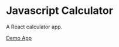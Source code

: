 # Javascript Calculator

A React calculator app.

[Demo App](https://thucnhu-javascript-calculator.herokuapp.com/)
